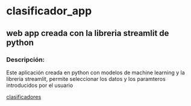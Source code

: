 # clasificador_app  
## web app creada con la libreria streamlit de python  

### Descripción:  

Este aplicación creada en python con modelos de machine learning y la libreria streamlit, permite seleccionar los datos y los paramteros introducidos por el usuario

[clasificadores](https://clasificador-app.herokuapp.com/)
